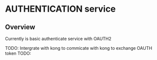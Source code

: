 # AUTHENTICATION service

## Overview
Currently is basic authenticate service with OAUTH2

TODO: Intergrate with kong to commicate with kong to exchange OAUTH token
TODO:

